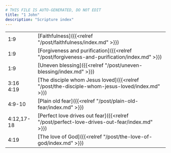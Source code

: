 ```yaml
---
# THIS FILE IS AUTO-GENERATED, DO NOT EDIT
title: "1 John"
description: "Scripture index"
---
```


|  |  |
| --- | --- |
| 1:9 | [Faithfulness]({{<relref "/post/faithfulness/index.md" >}}) |
| 1:9 | [Forgiveness and purification]({{<relref "/post/forgiveness-and-purification/index.md" >}}) |
| 1:9 | [Uneven blessing]({{<relref "/post/uneven-blessing/index.md" >}}) |
| 3:16 <br/> 4:19 | [The disciple whom Jesus loved]({{<relref "/post/the-disciple-whom-jesus-loved/index.md" >}}) |
| 4:9-10 | [Plain old fear]({{<relref "/post/plain-old-fear/index.md" >}}) |
| 4:12,17-18 | [Perfect love drives out fear]({{<relref "/post/perfect-love-drives-out-fear/index.md" >}}) |
| 4:19 | [The love of God]({{<relref "/post/the-love-of-god/index.md" >}}) |
